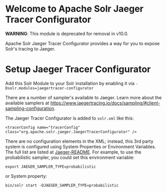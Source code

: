 <!--
  Licensed to the Apache Software Foundation (ASF) under one or more
  contributor license agreements.  See the NOTICE file distributed with
  this work for additional information regarding copyright ownership.
  The ASF licenses this file to You under the Apache License, Version 2.0
  (the "License"); you may not use this file except in compliance with
  the License.  You may obtain a copy of the License at

      http://www.apache.org/licenses/LICENSE-2.0

  Unless required by applicable law or agreed to in writing, software
  distributed under the License is distributed on an "AS IS" BASIS,
  WITHOUT WARRANTIES OR CONDITIONS OF ANY KIND, either express or implied.
  See the License for the specific language governing permissions and
  limitations under the License.
-->

Welcome to Apache Solr Jaeger Tracer Configurator
========

**WARNING**: This module is deprecated for removal in v10.0.

Apache Solr Jaeger Tracer Configurator provides a way for you to expose Solr's tracing to Jaeger.

# Setup Jaeger Tracer Configurator

Add this Solr Module to your Solr installation by enabling it via `-Dsolr.modules=jaegertracer-configurator`

There are a number of sampler's available to Jaeger.  Learn more about the available samplers at https://www.jaegertracing.io/docs/sampling/#client-sampling-configuration.

The Jaeger Tracer Configurator is added to `solr.xml` like this:

```
<tracerConfig name="tracerConfig" class="org.apache.solr.jaeger.JaegerTracerConfigurator" />
```

There are no configuration elements in the XML; instead, this 3rd party system is configured using System Properties or Environment Variables.  The full list are listed at [Jaeger-README](https://github.com/jaegertracing/jaeger-client-java/blob/master/jaeger-core/README.md).
For example, to use the probabilistic sampler, you could set this environment variable:

```
export JAEGER_SAMPLER_TYPE=probabilistic
```

or System property:

```
bin/solr start -DJAEGER_SAMPLER_TYPE=probabilistic
```

